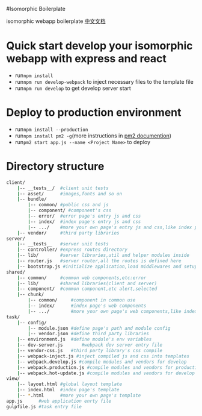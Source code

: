 #Isomorphic Boilerplate

isomorphic webapp boilerplate [中文文档](./README_zh.md)

Quick start develop your isomorphic webapp with express and react
===
- run`npm install`
- run`npm run develop-webpack` to inject necessary files to the template file
- run`npm run develop` to get develop server start

Deploy to production environment
===
- run`npm install --production`
- run`npm install pm2 -g`(more instructions in [pm2 documention](https://github.com/Unitech/PM2))
- run`pm2 start app.js --name <Project Name>` to deploy

Directory structure
===

```sh
client/
    |-- __tests__/  #client unit tests
    |-- asset/      #images,fonts and so on
    |-- bundle/
        |-- common/ #public css and js
        |-- component/ #component's css
        |-- error/  #error page's entry js and css
        |-- index/  #index page's entry js and css
        |-- .../    #more your own page's entry js and css,like index page
    |-- vendor/     #third party libraries
server/
    |-- __tests__   #server unit tests
    |-- controller/ #express routes directory
    |-- lib/        #server libraries,util and helper modules inside
    |-- router.js   #server router,all the routes is defined here
    |-- bootstrap.js #initialize application,load middlewares and setup
shared/
    |-- common/     #common web components,etc:error
    |-- lib/        #shared libraries(client and server)
    |-- component/  #common component,etc alert,selected
    |-- chunk/
        |-- common/     #component in common use
        |-- index/      #index page's web components
        |-- .../        #more your own page's web components,like index page
task/
    |-- config/
        |-- module.json #define page's path and module config
        |-- vendor.json #define third party libraries
    |-- environment.js  #define module's env variables
    |-- dev-server.js       #webpack dev server entry file
    |-- vendor-css.js   #third party library's css compile
    |-- webpack-inject.js #inject compiled js and css into templates
    |-- webpack.develop.js #compile modules and vendors for develop
    |-- webpack.production.js #compile modules and vendors for production
    |-- webpack.hot-update.js #compile modules and vendors for develop in HMR
view/
    |-- layout.html #global layout template
    |-- index.html  #index page's template
    |-- *.html      #more your own page's template
app.js      #web application enrty file
gulpfile.js #task entry file
```


